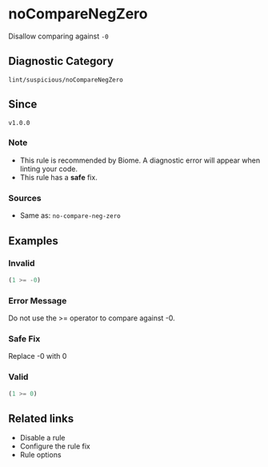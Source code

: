 # noCompareNegZero
Disallow comparing against `-0`

## Diagnostic Category
`lint/suspicious/noCompareNegZero`

## Since
`v1.0.0`

### Note
- This rule is recommended by Biome. A diagnostic error will appear when linting your code.
- This rule has a **safe** fix.

### Sources
- Same as: `no-compare-neg-zero`

## Examples

### Invalid
```js
(1 >= -0)
```

### Error Message
Do not use the >= operator to compare against -0.

### Safe Fix
Replace -0 with 0

### Valid
```js
(1 >= 0)
```

## Related links
- Disable a rule
- Configure the rule fix
- Rule options